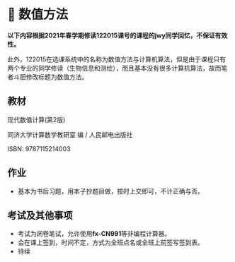 # :pencil: 数值方法

**以下内容根据2021年春学期修读122015课号的课程的jwy同学回忆，不保证有效性。**

此外，122015在选课系统中的名称为数值方法与计算机算法，但是由于课程只有两个专业的同学修读（生物信息和测绘），而且基本没有很多计算机算法，故而笔者斗胆修改标题为数值方法。

## 教材

现代数值计算(第2版)

同济大学计算数学教研室 编 / 人民邮电出版社

ISBN: 9787115214003

## 作业

* 基本为书后习题，用本子抄题目做，按时上交即可，不计正确与否。

## 考试及其他事项

* 考试为闭卷笔试，允许使用**fx-CN991**等非编程计算器。
* 会在课上签到，时间不定，方式为全班点名或全班上前签写签到表。
* 待续